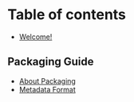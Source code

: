 # Table of contents

* [Welcome!](README.md)

## Packaging Guide

* [About Packaging](packaging-guide/about-packaging.md)
* [Metadata Format](packaging-guide/metadata-format.md)

